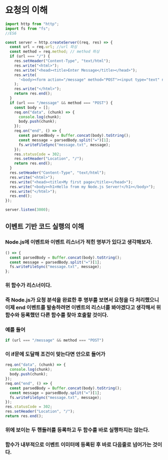 # 요청의 이해

```javascript
import http from "http";
import fs from "fs";
//ES6

const server = http.createServer((req, res) => {
  const url = req.url; //url 파싱
  const method = req.method; // method 파싱
  if (url === "/") {
    res.setHeader("Content-Type", "text/html");
    res.write("<html>");
    res.write("<head><title>Enter Message</title></head>");
    res.write(
      '<body><form action="/message" method="POST"><input type="text" name="message"><button type="submit">Send</button></form></body>'
    );
    res.write("</html>");
    return res.end();
  }
  if (url === "/message" && method === "POST") {
    const body = [];
    req.on("data", (chunk) => {
      console.log(chunk);
      body.push(chunk);
    });
    req.on("end", () => {
      const parsedBody = Buffer.concat(body).toString();
      const message = parsedBody.split("=")[1];
      fs.writeFileSync("message.txt", message);
    });
    res.statusCode = 302;
    res.setHeader("Location", "/");
    return res.end();
  }
  res.setHeader("Content-Type", "text/html");
  res.write("<html>");
  res.write("<head><title>My first page</title></head>");
  res.write("<body><h1>Hello from my Node.js Server!</h1></body>");
  res.write("</html>");
  res.end();
});

server.listen(3000);
```

## 이벤트 기반 코드 실행의 이해

### Node.js에 이벤트와 이벤트 리스너가 적힌 명부가 있다고 생각해보자.

```javascript
() => {
  const parsedBody = Buffer.concat(body).toString();
  const message = parsedBody.split("=")[1];
  fs.writeFileSync("message.txt", message);
};
```

### 위 함수가 리스너이다.

### 즉 Node.js가 요청 분석을 완료한 후 명부를 보면서 요청을 다 처리했으니 이제 end 이벤트를 발송하려면 이벤트의 리스너를 봐야겠다고 생각해서 위 함수와 등록했던 다른 함수를 찾아 호출할 것이다.

### 예를 들어

```javascript
if (url === "/message" && method === "POST")
```

### 이 if문에 도달해 조건이 맞는다면 안으로 들어가

```javascript
req.on("data", (chunk) => {
  console.log(chunk);
  body.push(chunk);
});
req.on("end", () => {
  const parsedBody = Buffer.concat(body).toString();
  const message = parsedBody.split("=")[1];
  fs.writeFileSync("message.txt", message);
});
res.statusCode = 302;
res.setHeader("Location", "/");
return res.end();
```

### 위에 보이는 두 핸들러를 등록하고 두 함수를 바로 실행하지는 않는다.

### 함수가 내부적으로 이벤트 이미터에 등록된 후 바로 다음줄로 넘어가는 것이다.
